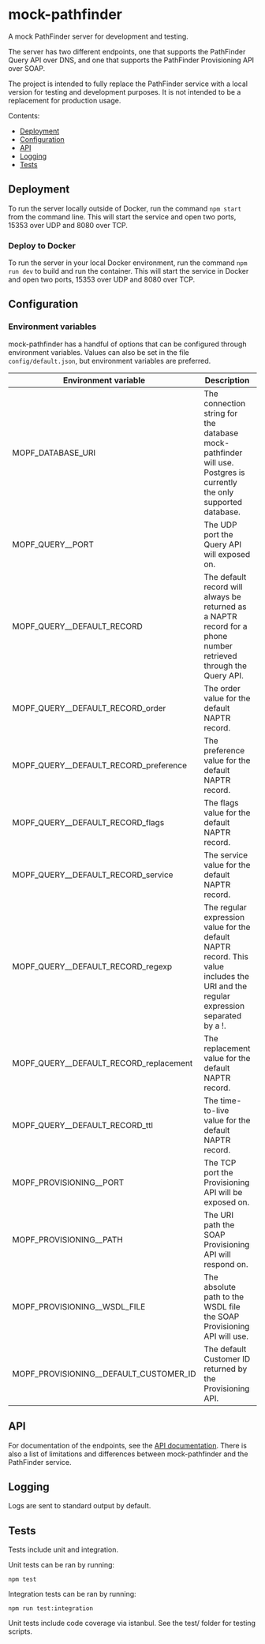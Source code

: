 # mock-pathfinder
A mock PathFinder server for development and testing. 

The server has two different endpoints, one that supports the PathFinder Query API over DNS, and one that supports the PathFinder Provisioning API over SOAP.

The project is intended to fully replace the PathFinder service with a local version for testing and development purposes. It is not intended to be a replacement for production usage.

Contents:

- [Deployment](#deployment)
- [Configuration](#configuration)
- [API](#api)
- [Logging](#logging)
- [Tests](#tests)

## Deployment

To run the server locally outside of Docker, run the command `npm start` from the command line. This will start the service and open two ports, 15353 over UDP and 8080 over TCP.

### Deploy to Docker

To run the server in your local Docker environment, run the command `npm run dev` to build and run the container. This will start the service in Docker and open two ports, 15353 over UDP and 8080 over TCP.

## Configuration

### Environment variables
mock-pathfinder has a handful of options that can be configured through environment variables. Values can also be set in the file `config/default.json`, but environment variables are preferred.

| Environment variable | Description | Default values | Example values |
| -------------------- | ----------- | ------ | ------ |
| MOPF\_DATABASE\_URI | The connection string for the database mock-pathfinder will use. Postgres is currently the only supported database. | n/a | postgres://\<username>:\<password>@localhost:5678/mock_pathfinder |
| MOPF\_QUERY\__PORT | The UDP port the Query API will exposed on. | 15353 | 15353
| MOPF\_QUERY\_\_DEFAULT\_RECORD | The default record will always be returned as a NAPTR record for a phone number retrieved through the Query API. | | |
| MOPF\_QUERY\_\_DEFAULT\_RECORD\_order | The order value for the default NAPTR record. | 10 | 1 |
| MOPF\_QUERY\_\_DEFAULT\_RECORD\_preference | The preference value for the default NAPTR record. | 50 | 30 |
| MOPF\_QUERY\_\_DEFAULT\_RECORD\_flags | The flags value for the default NAPTR record. | u | u |
| MOPF\_QUERY\_\_DEFAULT\_RECORD\_service | The service value for the default NAPTR record. | E2U+pstn:tel | |
| MOPF\_QUERY\_\_DEFAULT\_RECORD\_regexp | The regular expression value for the default NAPTR record. This value includes the URI and the regular expression separated by a !. | !^(.*)$!tel:\\1;q_stat=102! | |
| MOPF\_QUERY\_\_DEFAULT\_RECORD\_replacement | The replacement value for the default NAPTR record. |  |  |
| MOPF\_QUERY\_\_DEFAULT\_RECORD\_ttl | The time-to-live value for the default NAPTR record. | 900 | 300 |
| MOPF\_PROVISIONING\__PORT | The TCP port the Provisioning API will be exposed on. | 8080 | 8080 |
| MOPF\_PROVISIONING\__PATH | The URI path the SOAP Provisioning API will respond on. | /nrs-pi/services/SIPIX/SendRequest | |
| MOPF\_PROVISIONING\_\_WSDL_FILE | The absolute path to the WSDL file the SOAP Provisioning API will use. | ./sipix-2.0.0.wsdl | |
| MOPF\_PROVISIONING\_\_DEFAULT\_CUSTOMER\_ID | The default Customer ID returned by the Provisioning API. | 1234 | 1234 |

## API

For documentation of the endpoints, see the [API documentation](API.md). There is also a list of limitations and differences between mock-pathfinder and the PathFinder service.

## Logging

Logs are sent to standard output by default.

## Tests

Tests include unit and integration.

    
Unit tests can be ran by running:



    npm test
    
Integration tests can be ran by running:



    npm run test:integration


Unit tests include code coverage via istanbul. See the test/ folder for testing scripts.